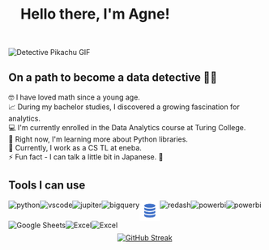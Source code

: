 <div id="user-content-toc">
  <ul align="left" style="list-style: none;">
    <summary>
      <h1> Hello there, I'm Agne!</h1> <br>
    </summary>
  </ul>
</div>

![Detective Pikachu GIF](https://media.giphy.com/media/NS7gPxeumewkWDOIxi/giphy.gif)
## On a path to become a data detective :female_detective:
🤓 I have loved math since a young age.<br>
📈 During my bachelor studies, I discovered a growing fascination for analytics. <br>
💻 I'm currently enrolled in the Data Analytics course at Turing College.  <br>
🌱 Right now, I'm learning more about Python libraries.  <br>
👔 Currently, I work as a CS TL at eneba. <br>
⚡ Fun fact - I can talk a little bit in Japanese. 🎌 <br>

## Tools I can use
<img align="left" alt="python" height="40px" src="https://upload.wikimedia.org/wikipedia/commons/thumb/1/1f/Python_logo_01.svg/2048px-Python_logo_01.svg.png" />
<img align="left" alt="vscode" height="40px" src="https://seeklogo.com/images/V/visual-studio-code-logo-449D71944F-seeklogo.com.png" />
<img align="left" alt="jupiter" height="40px" src= "https://encrypted-tbn0.gstatic.com/images?q=tbn:ANd9GcSlquQbehFaMuUwUN32KhAS4AxK7WTUtKuZBQ&s"/>
<img align="left" alt="bigquery" height="40px" src= "https://cdn.icon-icons.com/icons2/2699/PNG/512/google_bigquery_logo_icon_168150.png" />
<img align="left" alt="SQL" height="40px" src="https://raw.githubusercontent.com/github/explore/80688e429a7d4ef2fca1e82350fe8e3517d3494d/topics/sql/sql.png" />
<img align="left" alt="redash" height="40px" src="https://encrypted-tbn0.gstatic.com/images?q=tbn:ANd9GcSneh6jevV-sht1it4z9-Ff51c-WcQAl0-t-w&s" />
<img align="left" alt="powerbi" height="40px" src="https://upload.wikimedia.org/wikipedia/commons/thumb/c/cf/New_Power_BI_Logo.svg/1200px-New_Power_BI_Logo.svg.png" />
<img align="left" alt="powerbi" height="40px" src="https://cdn.worldvectorlogo.com/logos/amazon-quicksight.svg" />
<img align="left" alt="Google Sheets" height="40px" src="https://upload.wikimedia.org/wikipedia/commons/thumb/3/30/Google_Sheets_logo_%282014-2020%29.svg/49px-Google_Sheets_logo_%282014-2020%29.svg.png" />
<img align="left" alt="Excel" height="40px" src="https://upload.wikimedia.org/wikipedia/commons/thumb/3/34/Microsoft_Office_Excel_%282019%E2%80%93present%29.svg/120px-Microsoft_Office_Excel_%282019%E2%80%93present%29.svg.png" /> 
<img align="left" alt="Excel" height="40px" src="https://d2o3top45uowdm.cloudfront.net/media/8CD47F53-7BB3-407A-BFE897A72BCDF5D6/FD21379F-6371-45D7-9291024EFCF83F16/webimage-84001FC9-43E6-484A-AAB8910DFD3E0610.png" /> <br> <br>
<br>

[![GitHub Streak](https://github-readme-streak-stats.herokuapp.com?user=Agne-Vab&theme=dracula&border_radius=0&card_width=625&card_height=200&background=0D1117)](https://git.io/streak-stats)
